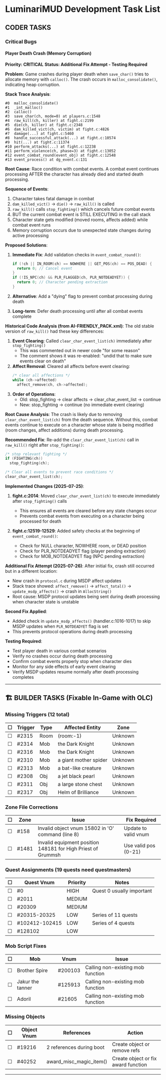# LuminariMUD Development Task List

## CODER TASKS

### Critical Bugs

#### Player Death Crash (Memory Corruption)
**Priority: CRITICAL**
**Status: Additional Fix Attempt - Testing Required**

**Problem**: Game crashes during player death when `save_char()` tries to allocate memory with `calloc()`. The crash occurs in `malloc_consolidate()`, indicating heap corruption.

**Stack Trace Analysis**:
```
#0  malloc_consolidate() 
#1  _int_malloc()
#2  calloc()
#3  save_char(ch, mode=0) at players.c:1548
#4  raw_kill(ch, killer) at fight.c:2199
#5  die(ch, killer) at fight.c:2348
#6  dam_killed_vict(ch, victim) at fight.c:4826
#7  damage(...) at fight.c:5460
#8  handle_successful_attack(...) at fight.c:10574
#9  hit(...) at fight.c:11374
#10 perform_attacks(...) at fight.c:12238
#11 perform_violence(ch, phase=3) at fight.c:13052
#12 event_combat_round(event_obj) at fight.c:12548
#13 event_process() at dg_event.c:131
```

**Root Cause**: Race condition with combat events. A combat event continues processing AFTER the character has already died and started death processing.

**Sequence of Events**:
1. Character takes fatal damage in combat
2. `dam_killed_vict()` → `die()` → `raw_kill()` is called
3. `raw_kill()` calls `stop_fighting()` which cancels future combat events
4. BUT the current combat event is STILL EXECUTING in the call stack
5. Character state gets modified (moved rooms, affects added) while combat event runs
6. Memory corruption occurs due to unexpected state changes during active processing

**Proposed Solutions**:
1. **Immediate Fix**: Add validation checks in `event_combat_round()`:
   ```c
   if (!ch || IN_ROOM(ch) == NOWHERE || GET_POS(ch) == POS_DEAD) {
     return 0; // Cancel event
   }
   if (!IS_NPC(ch) && PLR_FLAGGED(ch, PLR_NOTDEADYET)) {
     return 0; // Character pending extraction
   }
   ```

2. **Alternative**: Add a "dying" flag to prevent combat processing during death
3. **Long-term**: Defer death processing until after all combat events complete

**Historical Code Analysis (from AI-FRIENDLY_PACK.xml)**:
The old stable version of `raw_kill()` had these key differences:
1. **Event Clearing**: Called `clear_char_event_list(ch)` immediately after `stop_fighting()`
   - This was commented out in newer code "for some reason"
   - The comment shows it was re-enabled: "undid that to make sure events clear on death"
2. **Affect Removal**: Cleared all affects before event clearing:
   ```c
   /* clear all affections */
   while (ch->affected)
     affect_remove(ch, ch->affected);
   ```
3. **Order of Operations**: 
   - Old: stop_fighting → clear affects → clear_char_event_list → continue
   - New: stop_fighting → continue (no immediate event clearing)

**Root Cause Analysis**:
The crash is likely due to removing `clear_char_event_list(ch)` from the death sequence. Without this, combat events continue to execute on a character whose state is being modified (room changes, affect additions) during death processing.

**Recommended Fix**:
Re-add the `clear_char_event_list(ch)` call in `raw_kill()` right after `stop_fighting()`:
```c
/* stop relevant fighting */
if (FIGHTING(ch))
  stop_fighting(ch);

/* Clear all events to prevent race conditions */
clear_char_event_list(ch);
```

**Implemented Changes (2025-07-25)**:
1. **fight.c:2014**: Moved `clear_char_event_list(ch)` to execute immediately after `stop_fighting()` calls
   - This ensures all events are cleared before any state changes occur
   - Prevents combat events from executing on a character being processed for death

2. **fight.c:12519-12529**: Added safety checks at the beginning of `event_combat_round()`:
   - Check for NULL character, NOWHERE room, or DEAD position
   - Check for PLR_NOTDEADYET flag (player pending extraction)
   - Check for MOB_NOTDEADYET flag (NPC pending extraction)

**Additional Fix Attempt (2025-07-26)**:
After initial fix, crash still occurred but in a different location:
- New crash in `protocol.c` during MSDP affect updates
- Stack trace showed: `affect_remove()` → `affect_total()` → `update_msdp_affects()` → crash in `AllocString()`
- Root cause: MSDP protocol updates being sent during death processing when character state is unstable

**Second Fix Applied**:
- Added check in `update_msdp_affects()` (handler.c:1016-1017) to skip MSDP updates when `PLR_NOTDEADYET` flag is set
- This prevents protocol operations during death processing

**Testing Required**:
- Test player death in various combat scenarios
- Verify no crashes occur during death processing
- Confirm combat events properly stop when character dies
- Monitor for any side effects of early event clearing
- Verify MSDP updates resume normally after death processing completes


---

## 🏗️ BUILDER TASKS (Fixable In-Game with OLC)

### Missing Triggers (12 total)

| ☐ | Trigger | Type | Affected Entity | Zone |
|---|---------|------|-----------------|------|
| ☐ | #2315 | Room | (room:-1) | Unknown |
| ☐ | #2314 | Mob | the Dark Knight | Unknown |
| ☐ | #2316 | Mob | the Dark Knight | Unknown |
| ☐ | #2310 | Mob | a giant mother spider | Unknown |
| ☐ | #2313 | Mob | a bat-like creature | Unknown |
| ☐ | #2308 | Obj | a jet black pearl | Unknown |
| ☐ | #2311 | Obj | a large stone chest | Unknown |
| ☐ | #2317 | Obj | Helm of Brilliance | Unknown |

### Zone File Corrections

| ☐ | Zone | Issue | Fix Required |
|---|------|-------|--------------|
| ☐ | #158 | Invalid object vnum 15802 in 'O' command (line 8) | Update to valid vnum |
| ☐ | #1481 | Invalid equipment position 148181 for High Priest of Grummsh | Use valid pos (0-21) |

### Quest Assignments (19 quests need questmasters)

| ☐ | Quest Vnum | Priority | Notes |
|---|------------|----------|-------|
| ☐ | #0 | HIGH | Quest 0 usually important |
| ☐ | #2011 | MEDIUM | |
| ☐ | #20309 | MEDIUM | |
| ☐ | #20315-20325 | LOW | Series of 11 quests |
| ☐ | #102412-102415 | LOW | Series of 4 quests |
| ☐ | #128102 | LOW | |

### Mob Script Fixes

| ☐ | Mob | Vnum | Issue |
|---|-----|------|-------|
| ☐ | Brother Spire | #200103 | Calling non-existing mob function |
| ☐ | Jakur the tanner | #125913 | Calling non-existing mob function |
| ☐ | Adoril | #21605 | Calling non-existing mob function |

### Missing Objects

| ☐ | Object Vnum | References | Action |
|---|-------------|------------|---------|
| ☐ | #19216 | 2 references during boot | Create object or remove refs |
| ☐ | #40252 | award_misc_magic_item() | Create object or fix award function |

---
